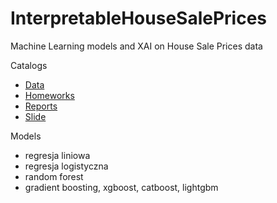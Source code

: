 # InterpretableHouseSalePrices
Machine Learning models and XAI on House Sale Prices data

Catalogs

- [Data](https://github.com/kozaka93/InterpretableHouseSalePrices/tree/master/Data)
- [Homeworks](https://github.com/kozaka93/InterpretableHouseSalePrices/tree/master/Homeworks)
- [Reports](https://github.com/kozaka93/InterpretableHouseSalePrices/tree/master/Reports)
- [Slide](https://github.com/kozaka93/InterpretableHouseSalePrices/tree/master/Slides)



Models
- regresja liniowa
- regresja logistyczna
- random forest
- gradient boosting, xgboost, catboost, lightgbm
